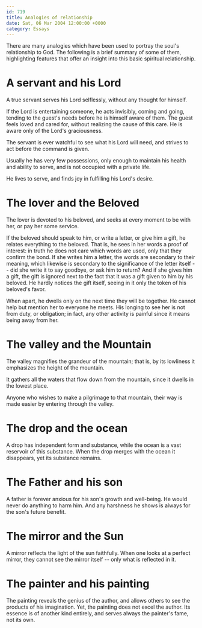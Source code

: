 ```yaml
---
id: 719
title: Analogies of relationship
date: Sat, 06 Mar 2004 12:00:00 +0000
category: Essays
---
```


There are many analogies which have been used to portray the soul's
relationship to God.  The following is a brief summary of some of them,
highlighting features that offer an insight into this basic spiritual
relationship.

# A servant and his Lord

A true servant serves his Lord selflessly, without any thought for
himself.

If the Lord is entertaining someone, he acts invisibly, coming and
going, tending to the guest's needs before he is himself aware of them.
The guest feels loved and cared for, without realizing the cause of this
care.  He is aware only of the Lord's graciousness.

The servant is ever watchful to see what his Lord will need, and strives
to act before the command is given.

Usually he has very few possessions, only enough to maintain his health
and ability to serve, and is not occupied with a private life.

He lives to serve, and finds joy in fulfilling his Lord's desire.

# The lover and the Beloved

The lover is devoted to his beloved, and seeks at every moment to be
with her, or pay her some service.

If the beloved should speak to him, or write a letter, or give him a
gift, he relates everything to the beloved.  That is, he sees in her
words a proof of interest: in truth he does not care which words are
used, only that they confirm the bond.  If she writes him a letter, the
words are secondary to their meaning, which likewise is secondary to the
significance of the letter itself -- did she write it to say goodbye, or
ask him to return?  And if she gives him a gift, the gift is ignored
next to the fact that it was a gift given to him by his beloved.  He
hardly notices the gift itself, seeing in it only the token of his
beloved's favor.

When apart, he dwells only on the next time they will be together.  He
cannot help but mention her to everyone he meets.  His longing to see
her is not from duty, or obligation; in fact, any other activity is
painful since it means being away from her.

# The valley and the Mountain

The valley magnifies the grandeur of the mountain; that is, by its
lowliness it emphasizes the height of the mountain.

It gathers all the waters that flow down from the mountain, since it
dwells in the lowest place.

Anyone who wishes to make a pilgrimage to that mountain, their way is
made easier by entering through the valley.

# The drop and the ocean

A drop has independent form and substance, while the ocean is a vast
reservoir of this substance.  When the drop merges with the ocean it
disappears, yet its substance remains.

# The Father and his son

A father is forever anxious for his son's growth and well-being.  He
would never do anything to harm him.  And any harshness he shows is
always for the son's future benefit.

# The mirror and the Sun

A mirror reflects the light of the sun faithfully.  When one looks at a
perfect mirror, they cannot see the mirror itself -- only what is
reflected in it.

# The painter and his painting

The painting reveals the genius of the author, and allows others to see
the products of his imagination.  Yet, the painting does not excel the
author.  Its essence is of another kind entirely, and serves always the
painter's fame, not its own.


